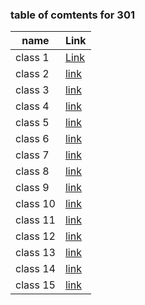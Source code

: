 ### table of comtents for 301
      
| name | Link |
|-----------|--------|
| class 1| [Link](301/class-1.md)|
| class 2|[link](301/class-2.md)|
|class 3 |[link](301/class-3.md)|
|class 4|[link](301/class-4.md)|
|class 5| [link](301/class-5.md)|
|class 6|[link](301/class-6.md)|
|class 7|[link](301/class-7.md)|
|class 8|[link](301/class-8.md)|
|class 9|[link](301/class-9.md)|
|class 10|[link](301/class-10.md)|
|class 11|[link](301/class-11.md)|
|class 12|[link](301/class-12.md)|
|class 13|[link](301/class-13.md)|
|class 14|[link](301/class-14.md)|
|class 15|[link](301/class-15.md)|
